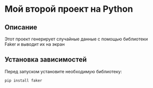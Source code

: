 # Мой второй проект на Python
## Описание
Этот проект генерирует случайные данные с помощью библиотеки Faker и выводит их на экран

## Установка зависимостей
Перед запуском установите необходимую библиотеку:
```bash
pip install faker
